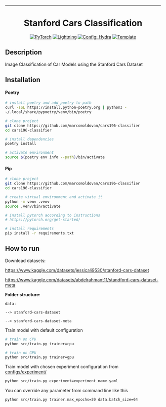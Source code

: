 ______________________________________________________________________

<div align="center">

# Stanford Cars Classification

<a href="https://pytorch.org/get-started/locally/"><img alt="PyTorch" src="https://img.shields.io/badge/PyTorch-ee4c2c?logo=pytorch&logoColor=white"></a>
<a href="https://pytorchlightning.ai/"><img alt="Lightning" src="https://img.shields.io/badge/-Lightning-792ee5?logo=pytorchlightning&logoColor=white"></a>
<a href="https://hydra.cc/"><img alt="Config: Hydra" src="https://img.shields.io/badge/Config-Hydra-89b8cd"></a>
<a href="https://github.com/ashleve/lightning-hydra-template"><img alt="Template" src="https://img.shields.io/badge/-Lightning--Hydra--Template-017F2F?style=flat&logo=github&labelColor=gray"></a><br>
<!-- [![Paper](http://img.shields.io/badge/paper-arxiv.1001.2234-B31B1B.svg)](https://www.nature.com/articles/nature14539)
[![Conference](http://img.shields.io/badge/AnyConference-year-4b44ce.svg)](https://papers.nips.cc/paper/2020) -->

</div>

## Description

Image Classification of Car Models using the Stanford Cars Dataset

## Installation

#### Poetry
  
```bash
# install poetry and add poetry to path
curl -sSL https://install.python-poetry.org | python3 -
~/.local/share/pypoetry/venv/bin/poetry

# clone project
git clone https://github.com/marcomoldovan/cars196-classifier
cd cars196-classifier

# install dependencies
poetry install

# activate environment
source $(poetry env info --path)/bin/activate
```

#### Pip

```bash
# clone project
git clone https://github.com/marcomoldovan/cars196-classifier
cd cars196-classifier

# create virtual environment and activate it
python -m venv .venv
source .venv/bin/activate

# install pytorch according to instructions
# https://pytorch.org/get-started/

# install requirements
pip install -r requirements.txt
```

## How to run

Download datasets:

https://www.kaggle.com/datasets/jessicali9530/stanford-cars-dataset

https://www.kaggle.com/datasets/abdelrahmant11/standford-cars-dataset-meta

**Folder structure:**
```
data:

--> stanford-cars-dataset
 
--> stanford-cars-dataset-meta
```

Train model with default configuration

```bash
# train on CPU
python src/train.py trainer=cpu

# train on GPU
python src/train.py trainer=gpu
```

Train model with chosen experiment configuration from [configs/experiment/](configs/experiment/)

```bash
python src/train.py experiment=experiment_name.yaml
```

You can override any parameter from command line like this

```bash
python src/train.py trainer.max_epochs=20 data.batch_size=64
```
